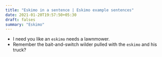 ```yaml
---
title: "Eskimo in a sentence | Eskimo example sentences"
date: 2021-01-20T19:57:50+05:30
draft: falses
summary: "Eskimo"
---
```

- I need you like an `eskimo` needs a lawnmower.
- Remember the bait-and-switch wilder pulled with the `eskimo` and his truck?
                 
